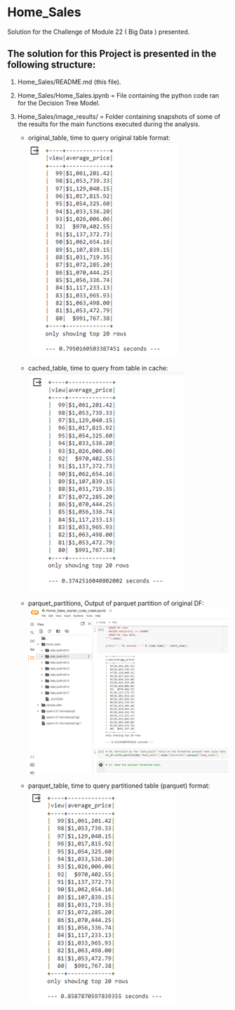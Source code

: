 # Home_Sales

Solution for the Challenge of Module 22 ( Big Data ) presented.


## The solution for this Project is presented in the following structure:

1) Home_Sales/README.md (this file).

2) Home_Sales/Home_Sales.ipynb = File containing the python code ran for the Decision Tree Model.

3) Home_Sales/image_results/ = Folder containing snapshots of some of the results for the main functions executed during the analysis.
    * original_table, time to query original table format:
    ![Original](image_results\original_table.png)

    * cached_table, time to query from table in cache:
    ![Cached](image_results\cached_table.png)

    * parquet_partitions, Output of parquet partition of original DF:
    ![Origninal](image_results\parquet_partitions.png)

    * parquet_table, time to query partitioned table (parquet) format:
    ![Origninal](image_results\parquet_table.png)
